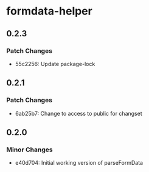 # formdata-helper

## 0.2.3

### Patch Changes

- 55c2256: Update package-lock

## 0.2.1

### Patch Changes

- 6ab25b7: Change to access to public for changset

## 0.2.0

### Minor Changes

- e40d704: Initial working version of parseFormData

